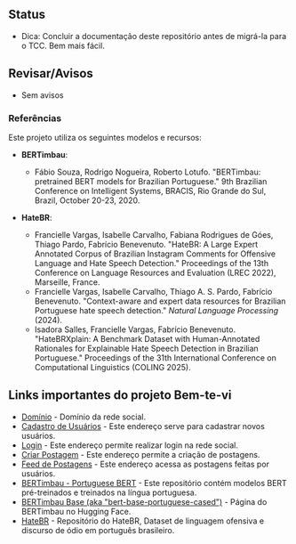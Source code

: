 ## Status
- Dica: Concluir a documentação deste repositório antes de migrá-la para o TCC. Bem mais fácil.

## Revisar/Avisos

- Sem avisos

### Referências

Este projeto utiliza os seguintes modelos e recursos:

- **BERTimbau**: 
  - Fábio Souza, Rodrigo Nogueira, Roberto Lotufo. "BERTimbau: pretrained BERT models for Brazilian Portuguese." 9th Brazilian Conference on Intelligent Systems, BRACIS, Rio Grande do Sul, Brazil, October 20-23, 2020.

- **HateBR**:
  - Francielle Vargas, Isabelle Carvalho, Fabiana Rodrigues de Góes, Thiago Pardo, Fabrício Benevenuto. "HateBR: A Large Expert Annotated Corpus of Brazilian Instagram Comments for Offensive Language and Hate Speech Detection." Proceedings of the 13th Conference on Language Resources and Evaluation (LREC 2022), Marseille, France.
  - Francielle Vargas, Isabelle Carvalho, Thiago A. S. Pardo, Fabrício Benevenuto. "Context-aware and expert data resources for Brazilian Portuguese hate speech detection." *Natural Language Processing* (2024).
  - Isadora Salles, Francielle Vargas, Fabrício Benevenuto. "HateBRXplain: A Benchmark Dataset with Human-Annotated Rationales for Explainable Hate Speech Detection in Brazilian Portuguese." Proceedings of the 31th International Conference on Computational Linguistics (COLING 2025).

## Links importantes do projeto Bem-te-vi

- [Domínio](https://bemtevisocial.com.br) - Domínio da rede social.
- [Cadastro de Usuários](http://bem-te-vi-social.test/registro) - Este endereço serve para cadastrar novos usuários.
- [Login](http://bem-te-vi-social.test/login) - Este endereço permite realizar login na rede social.
- [Criar Postagem](http://bem-te-vi-social.test/postagens/criar) - Este endereço permite a criação de postagens.
- [Feed de Postagens](http://bem-te-vi-social.test/feed) - Este endereço acessa as postagens feitas por usuários.
- [BERTimbau - Portuguese BERT](https://github.com/neuralmind-ai/portuguese-bert/) - Este repositório contém modelos BERT pré-treinados e treinados na língua portuguesa.
- [BERTimbau Base (aka "bert-base-portuguese-cased")](https://huggingface.co/neuralmind/bert-base-portuguese-cased) - Página do BERTimbau no Hugging Face.
- [HateBR](https://github.com/franciellevargas/HateBR) - Repositório do HateBR, Dataset de linguagem ofensiva e discurso de ódio em português brasileiro.
